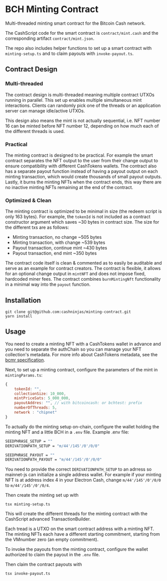 # BCH Minting Contract

Multi-threaded minting smart contract for the Bitcoin Cash network.

The CashScript code for the smart contract is `contract/mint.cash` and the corresponding artifact `contract/mint.json`.

The repo also includes helper functions to set up a smart contract with `minting-setup.ts` and to claim payouts with `invoke-payout.ts`.

## Contract Design

### Multi-threaded

The contract design is multi-threaded meaning multiple contract UTXOs running in parallel. This set up enables multiple simultaneous mint interactions. Clients can randomly pick one of the threads or an application server can manage idle/active UTXOs.

This design also means the mint is not actually sequential, i.e. NFT number 16 can be minted before NFT number 12, depending on how much each of the different threads is used.

### Practical

The minting contract is designed to be practical.
For example the smart contract separates the NFT output to the user from their change output to ensure compatibility with different CashTokens wallets.
The contract also has a separate payout function instead of having a payout output on each minting transaction, which would create thousands of small payout outputs.
Lastly, it burns the minting NFTs when the contract ends, this way there are no inactive minting NFTs remaining at the end of the contract.

### Optimized & Clean

The minting contract is optimized to be minimal in size (the redeem script is only 163 bytes).
For example, the `tokenId` is not included as a contract constructor argument which saves ~30 bytes in contract size.
The size for the different txs are as follows:

- Minting transaction, no change ~505 bytes
- Minting transaction, with change ~539 bytes
- Payout transaction, continue mint ~430 bytes
- Payout transaction, end mint ~350 bytes

The contract code itself is clean & commented as to easily be auditable and serve as an example for contract creators.
The contract is flexible, it allows for an optional change output in `mintNFT` and does not impose fixed, hardcoded miner fees.
The contract combines `burnMintingNft` functionality in a minimal way into the `payout` function.

## Installation

```
git clone git@github.com:cashninjas/minting-contract.git
yarn install
```

## Usage

You need to create a minting NFT with a CashTokens wallet in advance and you need to separate the authChain so you can manage your NFT collection's metadata.
For more info about CashTokens metadata, see the [bcmr specification](https://github.com/bitjson/chip-bcmr#zeroth-descendant-transaction-chains).

Next, to set up a minting contract, configure the parameters of the mint in `mintingParams.ts`:

```js
{
    tokenId: "",
    collectionSize: 10_000,
    mintPriceSats: 5_000_000,
    payoutAddres: "", // with bitcoincash: or bchtest: prefix
    numberOfThreads: 5,
    network : "chipnet"
}
```
To actually do the minting setup on-chain, configure the wallet holding the minting NFT and a little BCH in a `.env` file.
Example .env file:

```bash
SEEDPHRASE_SETUP = ""
DERIVATIONPATH_SETUP = "m/44'/145'/0'/0/0"

SEEDPHRASE_PAYOUT = ""
DERIVATIONPATH_PAYOUT = "m/44'/145'/0'/0/0"
```

You need to provide the correct `DERIVATIONPATH_SETUP` to an adrress so mainnet-js can initialize a single address wallet.
For example if your minting NFT is at address index 4 in your Electron Cash, change `m/44'/145'/0'/0/0` to `m/44'/145'/0'/0/4`.

Then create the minting set up with

```
tsx minting-setup.ts
```

This will create the different threads for the minting contract with the CashScript advanced TransactionBuilder.

Each tread is a UTXO on the smart contract address with a minting NFT.
The minting NFTs each have a different starting commitment, starting from the VMnumber zero (an empty commitment).

To invoke the payouts from the minting contract, configure the wallet authorized to claim the payout in the `.env` file.

Then claim the contract payouts with

```
tsx invoke-payout.ts
```
